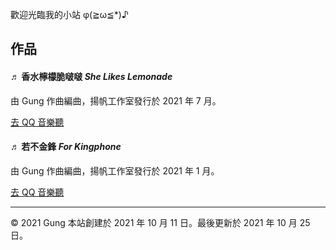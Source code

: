 
歡迎光臨我的小站 φ(≧ω≦*)♪


## 作品

#### ♬ 香水檸檬脆啵啵 *She Likes Lemonade*

由 Gung 作曲編曲，揚帆工作室發行於 2021 年 7 月。

[去 QQ 音樂聽](https://i.y.qq.com/v8/playsong.html?songmid=003y0vQB0b1vQE&ADTAG=myqq&from=myqq&channel=10007100)   


#### ♬ 若不金鋒 *For Kingphone*

由 Gung 作曲編曲，揚帆工作室發行於 2021 年 1 月。

[去 QQ 音樂聽](https://i.y.qq.com/v8/playsong.html?songmid=000cXLlb0j4jBQ&ADTAG=myqq&from=myqq&channel=10007100)  

---
© 2021 Gung 本站創建於 2021 年 10 月 11 日。最後更新於 2021 年 10 月 25 日。

